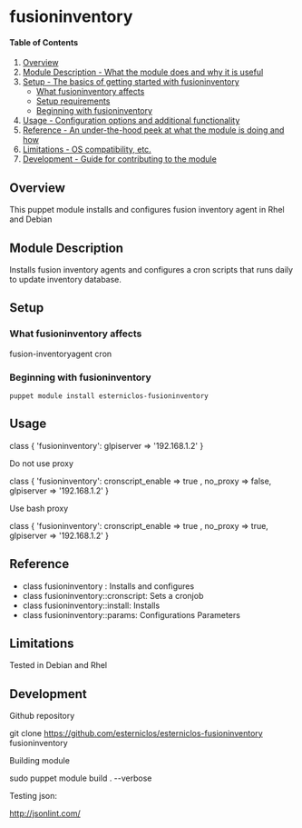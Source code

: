 # fusioninventory

#### Table of Contents

1. [Overview](#overview)
2. [Module Description - What the module does and why it is useful](#module-description)
3. [Setup - The basics of getting started with fusioninventory](#setup)
    * [What fusioninventory affects](#what-fusioninventory-affects)
    * [Setup requirements](#setup-requirements)
    * [Beginning with fusioninventory](#beginning-with-fusioninventory)
4. [Usage - Configuration options and additional functionality](#usage)
5. [Reference - An under-the-hood peek at what the module is doing and how](#reference)
5. [Limitations - OS compatibility, etc.](#limitations)
6. [Development - Guide for contributing to the module](#development)

## Overview

This puppet module installs and configures fusion inventory agent in Rhel and Debian

## Module Description

Installs fusion inventory agents and configures a cron scripts that runs daily to update inventory database.

## Setup

### What fusioninventory affects

fusion-inventoryagent
cron 


### Beginning with fusioninventory

    puppet module install esterniclos-fusioninventory

## Usage

  class { 'fusioninventory':
         glpiserver  => '192.168.1.2'
  }

Do not use proxy

  class { 'fusioninventory':
    cronscript_enable => true ,
    no_proxy => false,
    glpiserver  => '192.168.1.2'
  }

Use bash proxy

  class { 'fusioninventory':
    cronscript_enable => true ,
    no_proxy => true,
    glpiserver  => '192.168.1.2'
  }



## Reference

* class fusioninventory : Installs and configures
* class fusioninventory::cronscript: Sets a cronjob 
* class fusioninventory::install: Installs
* class fusioninventory::params: Configurations Parameters


## Limitations

Tested in Debian and Rhel

## Development

Github repository

   git clone https://github.com/esterniclos/esterniclos-fusioninventory fusioninventory

Building module

   sudo puppet module build . --verbose

Testing json:

   http://jsonlint.com/